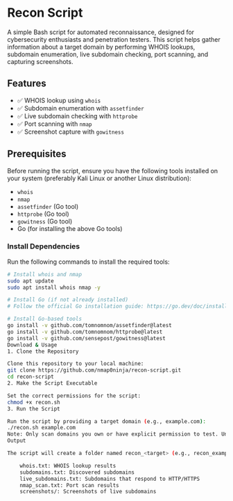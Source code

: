 # Recon Script

A simple Bash script for automated reconnaissance, designed for cybersecurity enthusiasts and penetration testers. This script helps gather information about a target domain by performing WHOIS lookups, subdomain enumeration, live subdomain checking, port scanning, and capturing screenshots.

## Features
- ✅ WHOIS lookup using `whois`
- ✅ Subdomain enumeration with `assetfinder`
- ✅ Live subdomain checking with `httprobe`
- ✅ Port scanning with `nmap`
- ✅ Screenshot capture with `gowitness`

## Prerequisites
Before running the script, ensure you have the following tools installed on your system (preferably Kali Linux or another Linux distribution):

- `whois`
- `nmap`
- `assetfinder` (Go tool)
- `httprobe` (Go tool)
- `gowitness` (Go tool)
- Go (for installing the above Go tools)

### Install Dependencies
Run the following commands to install the required tools:

```bash
# Install whois and nmap
sudo apt update
sudo apt install whois nmap -y

# Install Go (if not already installed)
# Follow the official Go installation guide: https://go.dev/doc/install

# Install Go-based tools
go install -v github.com/tomnomnom/assetfinder@latest
go install -v github.com/tomnomnom/httprobe@latest
go install -v github.com/sensepost/gowitness@latest
Download & Usage
1. Clone the Repository

Clone this repository to your local machine:
git clone https://github.com/nmap0ninja/recon-script.git
cd recon-script
2. Make the Script Executable

Set the correct permissions for the script:
chmod +x recon.sh
3. Run the Script

Run the script by providing a target domain (e.g., example.com):
./recon.sh example.com
Note: Only scan domains you own or have explicit permission to test. Unauthorized scanning can be illegal.
Output

The script will create a folder named recon_<target> (e.g., recon_example.com) containing:

    whois.txt: WHOIS lookup results
    subdomains.txt: Discovered subdomains
    live_subdomains.txt: Subdomains that respond to HTTP/HTTPS
    nmap_scan.txt: Port scan results
    screenshots/: Screenshots of live subdomains


